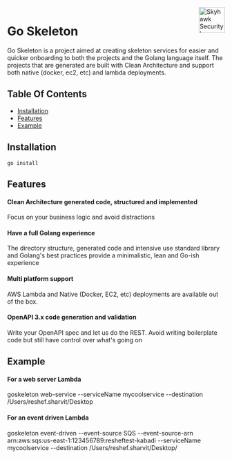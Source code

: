 <a href="https://skyhawk.security/">
    <img src="https://avatars.githubusercontent.com/u/134402648?s=200&v=4" alt="Skyhawk Security logo" title="Skyhawk Security" align="right" height="60" />
</a>

# Go Skeleton


Go Skeleton is a project aimed at creating skeleton services for easier and quicker onboarding to both the projects and
the Golang language itself.
The projects that are generated are built with Clean Architecture and support both native (docker, ec2, etc) and lambda
deployments.


## Table Of Contents

- [Installation](#installation)
- [Features](#features)
- [Example](#example)



## Installation
```azure
go install
```

## Features
#### Clean Architecture generated code, structured and implemented
Focus on your business logic and avoid distractions

#### Have a full Golang experience
The directory structure, generated code and intensive use standard library and Golang's best practices provide a minimalistic, lean and Go-ish experience

#### Multi platform support
AWS Lambda and Native (Docker, EC2, etc) deployments are available out of the box.

#### OpenAPI 3.x code generation and validation
Write your OpenAPI spec and let us do the REST. Avoid writing boilerplate code but still have control over what's going on


## Example
#### For a web server Lambda
goskeleton web-service --serviceName mycoolservice --destination /Users/reshef.sharvit/Desktop

#### For an event driven Lambda
goskeleton event-driven --event-source SQS --event-source-arn arn:aws:sqs:us-east-1:123456789:resheftest-kabadi --serviceName mycoolservice --destination /Users/reshef.sharvit/Desktop/